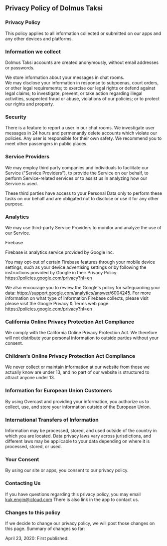 
## Privacy Policy of Dolmus Taksi

### Privacy Policy

This policy applies to all information collected or submitted on our apps and any other devices and platforms. 

### Information we collect

Dolmus Taksi accounts are created anonymously, without email addresses or passwords.

We store information about your messages in chat rooms.  
We may disclose your information in response to subpoenas, court orders, or other legal requirements; to exercise our legal rights or defend against legal claims; to investigate, prevent, or take action regarding illegal activities, suspected fraud or abuse, violations of our policies; or to protect our rights and property.

### Security

There is a feature to report a user in our chat rooms. We investigate user messages in 24 hours and permenantly delete accounts which violate our policies. Any user is responsible for their own safety. We recommend you to meet  other passengers in public places. 

### Service Providers
We may employ third party companies and individuals to facilitate our Service ("Service Providers"), to provide the Service on our behalf, to perform Service-related services or to assist us in analyzing how our Service is used.

These third parties have access to your Personal Data only to perform these tasks on our behalf and are obligated not to disclose or use it for any other purpose.
### Analytics
We may use third-party Service Providers to monitor and analyze the use of our Service.

Firebase

Firebase is analytics service provided by Google Inc.

You may opt-out of certain Firebase features through your mobile device settings, such as your device advertising settings or by following the instructions provided by Google in their Privacy Policy: https://policies.google.com/privacy?hl=en

We also encourage you to review the Google's policy for safeguarding your data: https://support.google.com/analytics/answer/6004245. For more information on what type of information Firebase collects, please visit please visit the Google Privacy & Terms web page: https://policies.google.com/privacy?hl=en
### California Online Privacy Protection Act Compliance
We comply with the California Online Privacy Protection Act. We therefore will not distribute your personal information to outside parties without your consent.

### Children’s Online Privacy Protection Act Compliance
We never collect or maintain information at our website from those we actually know are under 13, and no part of our website is structured to attract anyone under 13.

### Information for European Union Customers
By using Overcast and providing your information, you authorize us to collect, use, and store your information outside of the European Union.

### International Transfers of Information
Information may be processed, stored, and used outside of the country in which you are located. Data privacy laws vary across jurisdictions, and different laws may be applicable to your data depending on where it is processed, stored, or used.

### Your Consent
By using our site or apps, you consent to our privacy policy.

### Contacting Us
If you have questions regarding this privacy policy, you may email kuk.engin@icloud.com 
There is also link in the app to contact us.

### Changes to this policy
If we decide to change our privacy policy, we will post those changes on this page. Summary of changes so far:

April 23, 2020: First published.
